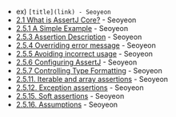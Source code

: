 - ex) `[title](link) - Seoyeon`
- [2.1 What is AssertJ Core?](https://github.com/yeonise/daily-code-snippets/blob/main/AssertJ/Core/2-1-what-is-assertJ-core.md) - Seoyeon
- [2.5.1 A Simple Example](https://github.com/yeonise/daily-code-snippets/blob/main/AssertJ/Core/2-5-1-a-simple-example.md) - Seoyeon
- [2.5.3 Assertion Description](https://github.com/yeonise/daily-code-snippets/blob/main/AssertJ/Core/2-5-3-assertion-description.md) - Seoyeon
- [2.5.4 Overriding error message](https://github.com/yeonise/daily-code-snippets/blob/main/AssertJ/Core/2-5-4-overriding-error-message.md) - Seoyeon
- [2.5.5 Avoiding incorrect usage](https://github.com/yeonise/daily-code-snippets/blob/main/AssertJ/Core/2-5-5-avoiding-incorrect-usage.md) - Seoyeon
- [2.5.6 Configuring AssertJ](https://github.com/yeonise/daily-code-snippets/blob/main/AssertJ/Core/2-5-6-configuring-assertJ.md) - Seoyeon
- [2.5.7 Controlling Type Formatting](https://github.com/yeonise/daily-code-snippets/blob/main/AssertJ/Core/2-5-7-controlling-type-formatting.md) - Seoyeon
- [2.5.11. Iterable and array assertions](https://github.com/yeonise/daily-code-snippets/blob/main/AssertJ/Core/2-5-11-iterable-and-array-assertions.md) - Seoyeon
- [2.5.12. Exception assertions](https://github.com/yeonise/daily-code-snippets/blob/main/AssertJ/Core/2-5-12-exception-assertions.md) - Seoyeon
- [2.5.15. Soft assertions](https://github.com/yeonise/daily-code-snippets/blob/main/AssertJ/Core/2-5-15-soft-assertions.md) - Seoyeon
- [2.5.16. Assumptions](https://github.com/yeonise/daily-code-snippets/blob/main/AssertJ/Core/2-5-15-assumptions.md) - Seoyeon
